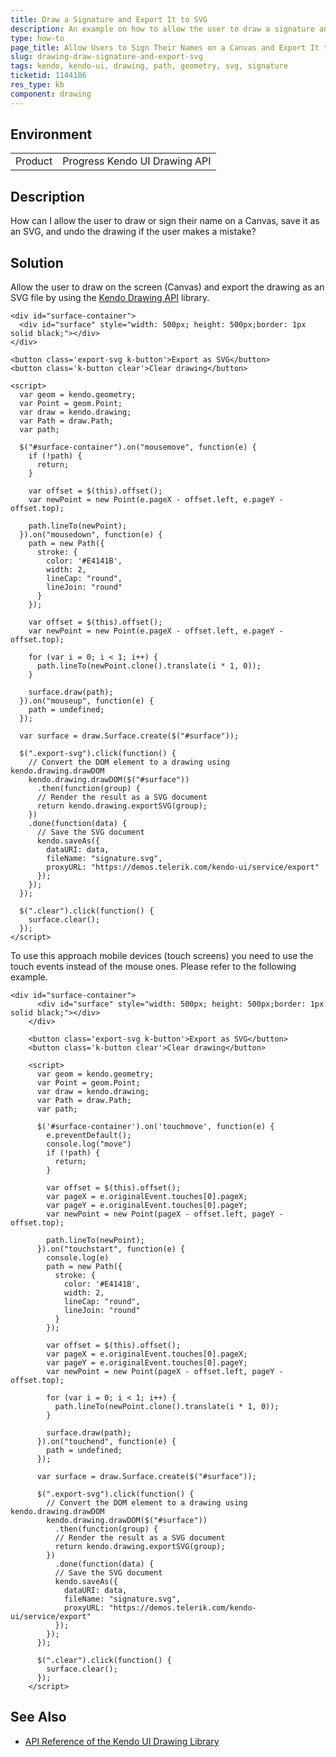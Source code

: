 ```yaml
---
title: Draw a Signature and Export It to SVG
description: An example on how to allow the user to draw a signature and export it to SVG by using the Kendo UI Drawing API.
type: how-to
page_title: Allow Users to Sign Their Names on a Canvas and Export It to SVG | Kendo UI Spreadsheet for jQuery
slug: drawing-draw-signature-and-export-svg
tags: kendo, kendo-ui, drawing, path, geometry, svg, signature
ticketid: 1144186
res_type: kb
component: drawing
---
```


## Environment

<table>
 <tr>
  <td>Product</td>
  <td>Progress Kendo UI Drawing API</td>
 </tr>
</table>

## Description

How can I allow the user to draw or sign their name on a Canvas, save it as an SVG, and undo the drawing if the user makes a mistake?

## Solution

Allow the user to draw on the screen (Canvas) and export the drawing as an SVG file by using the [Kendo Drawing API](https://docs.telerik.com/kendo-ui/framework/drawing/overview) library.

```dojo
<div id="surface-container">
  <div id="surface" style="width: 500px; height: 500px;border: 1px solid black;"></div>
</div>

<button class='export-svg k-button'>Export as SVG</button>
<button class='k-button clear'>Clear drawing</button>

<script>
  var geom = kendo.geometry;
  var Point = geom.Point;
  var draw = kendo.drawing;
  var Path = draw.Path;
  var path;

  $("#surface-container").on("mousemove", function(e) {
    if (!path) {
      return;
    }

    var offset = $(this).offset();
    var newPoint = new Point(e.pageX - offset.left, e.pageY - offset.top);

    path.lineTo(newPoint);
  }).on("mousedown", function(e) {
    path = new Path({
      stroke: {
        color: '#E4141B',
        width: 2,
        lineCap: "round",
        lineJoin: "round"
      }
    });

    var offset = $(this).offset();
    var newPoint = new Point(e.pageX - offset.left, e.pageY - offset.top);

    for (var i = 0; i < 1; i++) {
      path.lineTo(newPoint.clone().translate(i * 1, 0));
    }

    surface.draw(path);
  }).on("mouseup", function(e) {
    path = undefined;
  });

  var surface = draw.Surface.create($("#surface"));

  $(".export-svg").click(function() {
    // Convert the DOM element to a drawing using kendo.drawing.drawDOM
    kendo.drawing.drawDOM($("#surface"))
      .then(function(group) {
      // Render the result as a SVG document
      return kendo.drawing.exportSVG(group);
    })
    .done(function(data) {
      // Save the SVG document
      kendo.saveAs({
        dataURI: data,
        fileName: "signature.svg",
        proxyURL: "https://demos.telerik.com/kendo-ui/service/export"
      });
    });
  });

  $(".clear").click(function() {
    surface.clear();
  });
</script>
```

To use this approach mobile devices (touch screens) you need to use the touch events instead of the mouse ones. Please refer to the following example.

```dojo
<div id="surface-container">
      <div id="surface" style="width: 500px; height: 500px;border: 1px solid black;"></div>
    </div>

    <button class='export-svg k-button'>Export as SVG</button>
    <button class='k-button clear'>Clear drawing</button>

    <script>
      var geom = kendo.geometry;
      var Point = geom.Point;
      var draw = kendo.drawing;
      var Path = draw.Path;
      var path;

      $('#surface-container').on('touchmove', function(e) {
        e.preventDefault();
        console.log("move")
        if (!path) {
          return;
        }

        var offset = $(this).offset();
        var pageX = e.originalEvent.touches[0].pageX;
        var pageY = e.originalEvent.touches[0].pageY;
        var newPoint = new Point(pageX - offset.left, pageY - offset.top);

        path.lineTo(newPoint);
      }).on("touchstart", function(e) {
        console.log(e)
        path = new Path({
          stroke: {
            color: '#E4141B',
            width: 2,
            lineCap: "round",
            lineJoin: "round"
          }
        });
        
        var offset = $(this).offset();
        var pageX = e.originalEvent.touches[0].pageX;
        var pageY = e.originalEvent.touches[0].pageY;
        var newPoint = new Point(pageX - offset.left, pageY - offset.top);

        for (var i = 0; i < 1; i++) {
          path.lineTo(newPoint.clone().translate(i * 1, 0));
        }
        
        surface.draw(path);
      }).on("touchend", function(e) {
        path = undefined;
      });

      var surface = draw.Surface.create($("#surface"));

      $(".export-svg").click(function() {
        // Convert the DOM element to a drawing using kendo.drawing.drawDOM
        kendo.drawing.drawDOM($("#surface"))
          .then(function(group) {
          // Render the result as a SVG document
          return kendo.drawing.exportSVG(group);
        })
          .done(function(data) {
          // Save the SVG document
          kendo.saveAs({
            dataURI: data,
            fileName: "signature.svg",
            proxyURL: "https://demos.telerik.com/kendo-ui/service/export"
          });
        });
      });

      $(".clear").click(function() {
        surface.clear();
      });
    </script>
```

## See Also

* [API Reference of the Kendo UI Drawing Library](https://docs.telerik.com/kendo-ui/api/javascript/drawing)
